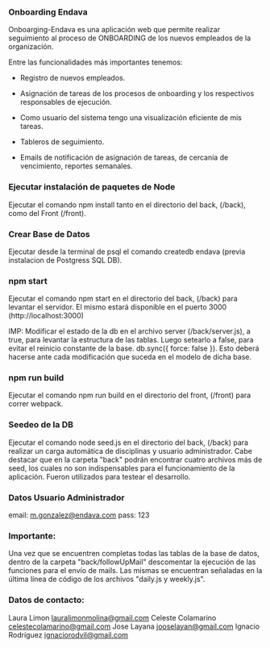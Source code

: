 
### Onboarding Endava
Onboarging-Endava es una aplicación web que permite realizar seguimiento al proceso de ONBOARDING de los nuevos empleados de la organización.

Entre las funcionalidades más importantes tenemos:

- Registro de nuevos empleados.

- Asignación de tareas de los procesos de onboarding y los respectivos responsables de ejecución.

- Como usuario del sistema tengo una visualización eficiente de mis tareas.

- Tableros de seguimiento.

- Emails de notificación de asignación de tareas, de cercanía de vencimiento, reportes semanales.

### Ejecutar instalación de paquetes de Node
Ejecutar el comando npm install tanto en el directorio del back, (/back), como del Front (/front).

### Crear Base de Datos
Ejecutar desde la terminal de psql el comando createdb endava (previa instalacion de Postgress SQL DB).

### npm start
Ejecutar el comando npm start en el directorio del back, (/back) para levantar el servidor. El mismo estará disponible en el puerto 3000 (http://localhost:3000)

IMP: Modificar el estado de la db en el archivo server (/back/server.js), a true, para levantar la estructura de las tablas. Luego setearlo a false, para evitar el reinicio constante de la base. db.sync({ force: false }). Esto deberá hacerse ante cada modificación que suceda en el modelo de dicha base.

### npm run build
Ejecutar el comando npm run build en el directorio del front, (/front) para correr webpack.

### Seedeo de la DB
Ejecutar el comando node seed.js en el directorio del back, (/back) para realizar un carga automática de disciplinas y usuario administrador.
Cabe destacar que en la carpeta "back" podrán encontrar cuatro archivos más de seed, los cuales no son indispensables para el funcionamiento de la aplicación. Fueron utilizados para testear el desarrollo.

### Datos Usuario Administrador
email: m.gonzalez@endava.com 
pass: 123

### Importante:
Una vez que se encuentren completas todas las tablas de la base de datos, dentro de la carpeta "back/followUpMail" descomentar la ejecución de las funciones para el envío de mails. Las mismas se encuentran señaladas en la última línea de código de los archivos "daily.js y weekly.js".


### Datos de contacto:
Laura Limon            lauralimonmolina@gmail.com
Celeste Colamarino     celestecolamarino@gmail.com
Jose Layana            jooselayan@gmail.com 
Ignacio Rodríguez      ignaciorodvil@gmail.com 
